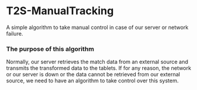 # T2S-ManualTracking
A simple algorithm to take manual control in case of our server or network failure.

### The purpose of this algorithm
Normally, our server retrieves the match data from an external source and transmits the transformed data to the tablets. If for any reason, the network or our server is down or the data cannot be retrieved from our external source, we need to have an algorithm to take control over this system.
